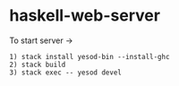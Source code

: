 # haskell-web-server


To start server ->

```
1) stack install yesod-bin --install-ghc
2) stack build
3) stack exec -- yesod devel
```
